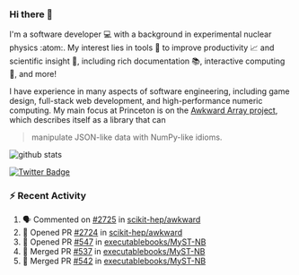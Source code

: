 ### Hi there 👋 

I'm a software developer 💻 with a background in experimental nuclear physics :atom:. My interest lies in tools :wrench: to improve productivity :chart_with_upwards_trend: and scientific insight :telescope:, including rich documentation 📚, interactive computing 🧮, and more! 

I have experience in many aspects of software engineering, including game design, full-stack web development, and high-performance numeric computing. My main focus at Princeton is on the [Awkward Array project](awkward-array.org/), which describes itself as a library that can 
> manipulate JSON-like data with NumPy-like idioms.

![github stats](https://github-readme-stats.vercel.app/api?username=agoose77&show_icons=true&hide_rank=true&hide_title=true&bg_color=30,e76445,904e95&text_color=efe3ec&icon_color=efe3ec)
<!--
**agoose77/agoose77** is a ✨ _special_ ✨ repository because its `README.md` (this file) appears on your GitHub profile.

Here are some ideas to get you started:

- 🔭 I’m currently working on ...
- 🌱 I’m currently learning ...
- 👯 I’m looking to collaborate on ...
- 🤔 I’m looking for help with ...
- 💬 Ask me about ...
- 📫 How to reach me: ...
- 😄 Pronouns: ...
- ⚡ Fun fact: ...
-->

[![Twitter Badge](https://img.shields.io/twitter/follow/agoose77?style=flat-square&logo=Twitter&logoColor=white&color=cornflowerblue)](https://twitter.com/agoose77)

### :zap: Recent Activity

<!--START_SECTION:activity-->
1. 🗣 Commented on [#2725](https://github.com/scikit-hep/awkward/pull/2725#issuecomment-1737377843) in [scikit-hep/awkward](https://github.com/scikit-hep/awkward)
2. 💪 Opened PR [#2724](https://github.com/scikit-hep/awkward/pull/2724) in [scikit-hep/awkward](https://github.com/scikit-hep/awkward)
3. 💪 Opened PR [#547](https://github.com/executablebooks/MyST-NB/pull/547) in [executablebooks/MyST-NB](https://github.com/executablebooks/MyST-NB)
4. 🎉 Merged PR [#537](https://github.com/executablebooks/MyST-NB/pull/537) in [executablebooks/MyST-NB](https://github.com/executablebooks/MyST-NB)
5. 🎉 Merged PR [#542](https://github.com/executablebooks/MyST-NB/pull/542) in [executablebooks/MyST-NB](https://github.com/executablebooks/MyST-NB)
<!--END_SECTION:activity-->
